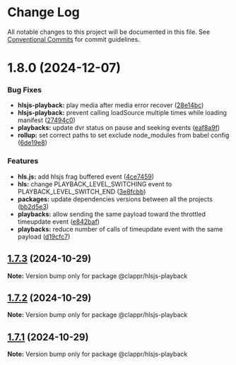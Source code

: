 # Change Log

All notable changes to this project will be documented in this file.
See [Conventional Commits](https://conventionalcommits.org) for commit guidelines.

# 1.8.0 (2024-12-07)


### Bug Fixes

* **hlsjs-playback:** play media after media error recover ([28e14bc](https://github.com/clappr/hlsjs-playback/commit/28e14bc2bb04ff17127624903afe376d10034e17))
* **hlsjs-playback:** prevent calling loadSource multiple times while loading manifest ([27494c0](https://github.com/clappr/hlsjs-playback/commit/27494c0d028faf9a3255e353d57a397b80e203af))
* **playbacks:** update dvr status on pause and seeking events ([eaf8a9f](https://github.com/clappr/hlsjs-playback/commit/eaf8a9fda16189aaa30324f7f3e566791209da99))
* **rollup:** set correct paths to set exclude node_modules from babel config ([6de19e8](https://github.com/clappr/hlsjs-playback/commit/6de19e8cafedc6d75a83a1c8fc74720aa954e541))


### Features

* **hls.js:** add hlsjs frag buffered event ([4ce7459](https://github.com/clappr/hlsjs-playback/commit/4ce74591c436e6169e6e32c363ffd34e828c7b08))
* **hls:** change PLAYBACK_LEVEL_SWITCHING event to PLAYBACK_LEVEL_SWITCH_END ([3e8fcbb](https://github.com/clappr/hlsjs-playback/commit/3e8fcbbe5d02af6b4e173bcbe30c2399e68d731c))
* **packages:** update dependencies versions between all the projects ([bb2d5e3](https://github.com/clappr/hlsjs-playback/commit/bb2d5e3d8df5190cf4eff9f85f5b91c801998a96))
* **playbacks:** allow sending the same payload toward the throttled timeupdate event ([e842baf](https://github.com/clappr/hlsjs-playback/commit/e842bafac433e1b22f5d0a0c0fba2bf180d02655))
* **playbacks:** reduce number of calls of timeupdate event with the same payload ([d19cfc7](https://github.com/clappr/hlsjs-playback/commit/d19cfc761ae26c274868e922c48126e1b2fb4615))





## [1.7.3](https://github.com/clappr/hlsjs-playback/compare/@clappr/hlsjs-playback@1.7.2...@clappr/hlsjs-playback@1.7.3) (2024-10-29)

**Note:** Version bump only for package @clappr/hlsjs-playback





## [1.7.2](https://github.com/clappr/hlsjs-playback/compare/@clappr/hlsjs-playback@1.7.1...@clappr/hlsjs-playback@1.7.2) (2024-10-29)

**Note:** Version bump only for package @clappr/hlsjs-playback





## [1.7.1](https://github.com/clappr/hlsjs-playback/compare/@clappr/hlsjs-playback@1.7.0...@clappr/hlsjs-playback@1.7.1) (2024-10-29)

**Note:** Version bump only for package @clappr/hlsjs-playback
